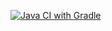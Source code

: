 [![Java CI with Gradle](https://github.com/RadikABC/autotestSelenid2.2/actions/workflows/gradle.yml/badge.svg)](https://github.com/RadikABC/autotestSelenid2.2/actions/workflows/gradle.yml)
